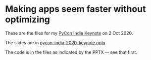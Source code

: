 # Making apps seem faster without optimizing

These are the files for my [PyCon India Keynote](https://in.pycon.org/2020/) on 2 Oct 2020.

The slides are in [pycon-india-2020-keynote.pptx](pycon-india-2020-keynote.pptx).

The code is in the files as indicated by the PPTX -- see that first.
